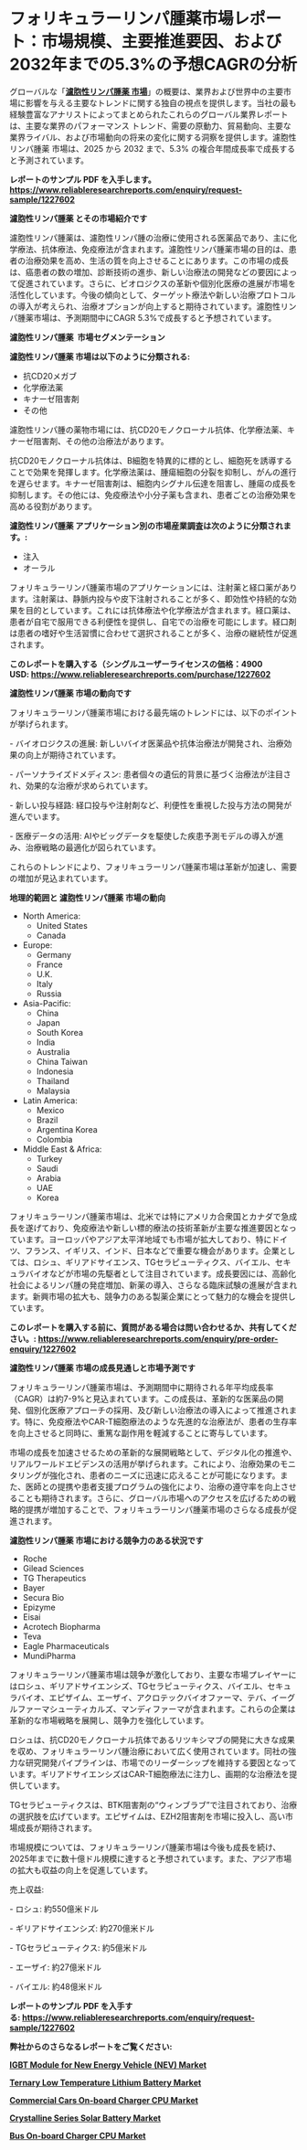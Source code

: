 <p><h1>フォリキュラーリンパ腫薬市場レポート：市場規模、主要推進要因、および2032年までの5.3%の予想CAGRの分析</h1></p><p>グローバルな「<a href="https://www.reliableresearchreports.com/follicular-lymphoma-drugs-r1227602?utm_campaign=110&utm_medium=6&utm_source=Github&utm_content=ia&utm_term=09012025&utm_id=follicular-lymphoma-drugs"><strong>濾胞性リンパ腫薬 市場</strong></a>」の概要は、業界および世界中の主要市場に影響を与える主要なトレンドに関する独自の視点を提供します。当社の最も経験豊富なアナリストによってまとめられたこれらのグローバル業界レポートは、主要な業界のパフォーマンス トレンド、需要の原動力、貿易動向、主要な業界ライバル、および市場動向の将来の変化に関する洞察を提供します。濾胞性リンパ腫薬 市場は、2025 から 2032 まで、5.3% の複合年間成長率で成長すると予測されています。</p>
<p><strong>レポートのサンプル PDF を入手します。</strong><strong><a href="https://www.reliableresearchreports.com/enquiry/request-sample/1227602?utm_campaign=110&utm_medium=6&utm_source=Github&utm_content=ia&utm_term=09012025&utm_id=follicular-lymphoma-drugs">https://www.reliableresearchreports.com/enquiry/request-sample/1227602</a></strong></p>
<p><strong>濾胞性リンパ腫薬 とその市場紹介です</strong></p>
<p><p>濾胞性リンパ腫薬は、濾胞性リンパ腫の治療に使用される医薬品であり、主に化学療法、抗体療法、免疫療法が含まれます。濾胞性リンパ腫薬市場の目的は、患者の治療効果を高め、生活の質を向上させることにあります。この市場の成長は、癌患者の数の増加、診断技術の進歩、新しい治療法の開発などの要因によって促進されています。さらに、ビオロジクスの革新や個別化医療の進展が市場を活性化しています。今後の傾向として、ターゲット療法や新しい治療プロトコルの導入が考えられ、治療オプションが向上すると期待されています。濾胞性リンパ腫薬市場は、予測期間中にCAGR 5.3%で成長すると予想されています。</p><strong><a href="|AUTHORITHY_DOMAIN_URL|?utm_campaign=110&utm_medium=6&utm_source=Github&utm_content=ia&utm_term=09012025&utm_id=follicular-lymphoma-drugs"></a></strong></p>
<p><strong>濾胞性リンパ腫薬&nbsp;</strong><strong>&nbsp;市場セグメンテーション</strong></p>
<p><strong>濾胞性リンパ腫薬 市場は以下のように分類される:</strong>&nbsp;</p>
<p><ul><li>抗CD20メガブ</li><li>化学療法薬</li><li>キナーゼ阻害剤</li><li>その他</li></ul></p>
<p><p>濾胞性リンパ腫の薬物市場には、抗CD20モノクローナル抗体、化学療法薬、キナーゼ阻害剤、その他の治療法があります。</p><p>抗CD20モノクローナル抗体は、B細胞を特異的に標的とし、細胞死を誘導することで効果を発揮します。化学療法薬は、腫瘍細胞の分裂を抑制し、がんの進行を遅らせます。キナーゼ阻害剤は、細胞内シグナル伝達を阻害し、腫瘍の成長を抑制します。その他には、免疫療法や小分子薬も含まれ、患者ごとの治療効果を高める役割があります。</p></p>
<p><strong> 濾胞性リンパ腫薬 アプリケーション別の市場産業調査は次のように分類されます。:</strong></p>
<p><ul><li>注入</li><li>オーラル</li></ul></p>
<p><p>フォリキュラーリンパ腫薬市場のアプリケーションには、注射薬と経口薬があります。注射薬は、静脈内投与や皮下注射されることが多く、即効性や持続的な効果を目的としています。これには抗体療法や化学療法が含まれます。経口薬は、患者が自宅で服用できる利便性を提供し、自宅での治療を可能にします。経口剤は患者の嗜好や生活習慣に合わせて選択されることが多く、治療の継続性が促進されます。</p></p>
<p><strong>このレポートを購入する（シングルユーザーライセンスの価格：4900 USD:</strong><strong>&nbsp;<a href="https://www.reliableresearchreports.com/purchase/1227602?utm_campaign=110&utm_medium=6&utm_source=Github&utm_content=ia&utm_term=09012025&utm_id=follicular-lymphoma-drugs">https://www.reliableresearchreports.com/purchase/1227602</a></strong></p>
<p><strong>濾胞性リンパ腫薬 市場の動向です</strong></p>
<p><p>フォリキュラーリンパ腫薬市場における最先端のトレンドには、以下のポイントが挙げられます。</p><p>- バイオロジクスの進展: 新しいバイオ医薬品や抗体治療法が開発され、治療効果の向上が期待されています。</p><p>- パーソナライズドメディスン: 患者個々の遺伝的背景に基づく治療法が注目され、効果的な治療が求められています。</p><p>- 新しい投与経路: 経口投与や注射剤など、利便性を重視した投与方法の開発が進んでいます。</p><p>- 医療データの活用: AIやビッグデータを駆使した疾患予測モデルの導入が進み、治療戦略の最適化が図られています。</p><p>これらのトレンドにより、フォリキュラーリンパ腫薬市場は革新が加速し、需要の増加が見込まれています。</p></p>
<p><strong>地理的範囲と 濾胞性リンパ腫薬 市場の動向</strong></p>
<p><ul>
    <li>
        North America:
        <ul>
            <li>United States</li>
            <li>Canada</li>
        </ul>
    </li>
    <li>
        Europe:
        <ul>
            <li>Germany</li>
            <li>France</li>
            <li>U.K.</li>
            <li>Italy</li>
            <li>Russia</li>
        </ul>
    </li>
    <li>
        Asia-Pacific:
        <ul>
            <li>China</li>
            <li>Japan</li>
            <li>South Korea</li>
            <li>India</li>
            <li>Australia</li>
            <li>China Taiwan</li>
            <li>Indonesia</li>
            <li>Thailand</li>
            <li>Malaysia</li>
        </ul>
    </li>
    <li>
        Latin America:
        <ul>
            <li>Mexico</li>
            <li>Brazil</li>
            <li>Argentina Korea</li>
            <li>Colombia</li>
        </ul>
    </li>
    <li>
        Middle East & Africa:
        <ul>
            <li>Turkey</li>
            <li>Saudi</li>
            <li>Arabia</li>
            <li>UAE</li>
            <li>Korea</li>
        </ul>
    </li>
    </ul></p>
<p><p>フォリキュラーリンパ腫薬市場は、北米では特にアメリカ合衆国とカナダで急成長を遂げており、免疫療法や新しい標的療法の技術革新が主要な推進要因となっています。ヨーロッパやアジア太平洋地域でも市場が拡大しており、特にドイツ、フランス、イギリス、インド、日本などで重要な機会があります。企業としては、ロシュ、ギリアドサイエンス、TGセラピューティクス、バイエル、セキュラバイオなどが市場の先駆者として注目されています。成長要因には、高齢化社会によるリンパ腫の発症増加、新薬の導入、さらなる臨床試験の進展が含まれます。新興市場の拡大も、競争力のある製薬企業にとって魅力的な機会を提供しています。</p></p>
<p><strong>このレポートを購入する前に、質問がある場合は問い合わせるか、共有してください。:&nbsp;<a href="https://www.reliableresearchreports.com/enquiry/pre-order-enquiry/1227602?utm_campaign=110&utm_medium=6&utm_source=Github&utm_content=ia&utm_term=09012025&utm_id=follicular-lymphoma-drugs">https://www.reliableresearchreports.com/enquiry/pre-order-enquiry/1227602</a></strong></p>
<p><strong>濾胞性リンパ腫薬 市場の成長見通しと市場予測です</strong></p>
<p><p>フォリキュラーリンパ腫薬市場は、予測期間中に期待される年平均成長率（CAGR）は約7-9%と見込まれています。この成長は、革新的な医薬品の開発、個別化医療アプローチの採用、及び新しい治療法の導入によって推進されます。特に、免疫療法やCAR-T細胞療法のような先進的な治療法が、患者の生存率を向上させると同時に、重篤な副作用を軽減することに寄与しています。</p><p>市場の成長を加速させるための革新的な展開戦略として、デジタル化の推進や、リアルワールドエビデンスの活用が挙げられます。これにより、治療効果のモニタリングが強化され、患者のニーズに迅速に応えることが可能になります。また、医師との提携や患者支援プログラムの強化により、治療の遵守率を向上させることも期待されます。さらに、グローバル市場へのアクセスを広げるための戦略的提携が増加することで、フォリキュラーリンパ腫薬市場のさらなる成長が促進されます。</p></p>
<p><strong>濾胞性リンパ腫薬 市場における競争力のある状況です</strong></p>
<p><ul><li>Roche</li><li>Gilead Sciences</li><li>TG Therapeutics</li><li>Bayer</li><li>Secura Bio</li><li>Epizyme</li><li>Eisai</li><li>Acrotech Biopharma</li><li>Teva</li><li>Eagle Pharmaceuticals</li><li>MundiPharma</li></ul></p>
<p><p>フォリキュラーリンパ腫薬市場は競争が激化しており、主要な市場プレイヤーにはロシュ、ギリアドサイエンシズ、TGセラピューティクス、バイエル、セキュラバイオ、エピザイム、エーザイ、アクロテックバイオファーマ、テバ、イーグルファーマシューティカルズ、マンディファーマが含まれます。これらの企業は革新的な市場戦略を展開し、競争力を強化しています。</p><p>ロシュは、抗CD20モノクローナル抗体であるリツキシマブの開発に大きな成果を収め、フォリキュラーリンパ腫治療において広く使用されています。同社の強力な研究開発パイプラインは、市場でのリーダーシップを維持する要因となっています。ギリアドサイエンシズはCAR-T細胞療法に注力し、画期的な治療法を提供しています。</p><p>TGセラピューティクスは、BTK阻害剤の“ウィンブラブ”で注目されており、治療の選択肢を広げています。エピザイムは、EZH2阻害剤を市場に投入し、高い市場成長が期待されます。</p><p>市場規模については、フォリキュラーリンパ腫薬市場は今後も成長を続け、2025年までに数十億ドル規模に達すると予想されています。また、アジア市場の拡大も収益の向上を促進しています。</p><p>売上収益:</p><p>- ロシュ: 約550億米ドル</p><p>- ギリアドサイエンシズ: 約270億米ドル</p><p>- TGセラピューティクス: 約5億米ドル</p><p>- エーザイ: 約27億米ドル</p><p>- バイエル: 約48億米ドル</p></p>
<p><strong>レポートのサンプル PDF を入手する:&nbsp;<a href="https://www.reliableresearchreports.com/enquiry/request-sample/1227602?utm_campaign=110&utm_medium=6&utm_source=Github&utm_content=ia&utm_term=09012025&utm_id=follicular-lymphoma-drugs">https://www.reliableresearchreports.com/enquiry/request-sample/1227602</a></strong></p>
<p></p>
<p></p>
<p></p>
<p></p>
<p><strong>弊社からのさらなるレポートをご覧ください:</strong></p>
<p><strong><p><a href="https://github.com/sholympia197070/Market-Research-Report-List-1/blob/main/igbt-module-for-new-energy-vehicle-nev-market.md?utm_campaign=110&utm_medium=6&utm_source=Github&utm_content=ia&utm_term=09012025&utm_id=follicular-lymphoma-drugs">IGBT Module for New Energy Vehicle (NEV) Market</a></p><p><a href="https://github.com/kbollin866/Market-Research-Report-List-1/blob/main/ternary-low-temperature-lithium-battery-market.md?utm_campaign=110&utm_medium=6&utm_source=Github&utm_content=ia&utm_term=09012025&utm_id=follicular-lymphoma-drugs">Ternary Low Temperature Lithium Battery Market</a></p><p><a href="https://github.com/mauripalmi/Market-Research-Report-List-5/blob/main/commercial-cars-on-board-charger-cpu-market.md?utm_campaign=110&utm_medium=6&utm_source=Github&utm_content=ia&utm_term=09012025&utm_id=follicular-lymphoma-drugs">Commercial Cars On-board Charger CPU Market</a></p><p><a href="https://github.com/janraimondo83/Market-Research-Report-List-1/blob/main/crystalline-series-solar-battery-market.md?utm_campaign=110&utm_medium=6&utm_source=Github&utm_content=ia&utm_term=09012025&utm_id=follicular-lymphoma-drugs">Crystalline Series Solar Battery Market</a></p><p><a href="https://github.com/sca704osol/Market-Research-Report-List-1/blob/main/bus-on-board-charger-cpu-market.md?utm_campaign=110&utm_medium=6&utm_source=Github&utm_content=ia&utm_term=09012025&utm_id=follicular-lymphoma-drugs">Bus On-board Charger CPU Market</a></p></strong></p>